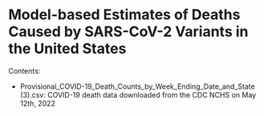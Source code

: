 # Model-based Estimates of Deaths Caused by SARS-CoV-2 Variants in the United States

Contents:

* Provisional_COVID-19_Death_Counts_by_Week_Ending_Date_and_State (3).csv: COVID-19 death data downloaded from the CDC NCHS on May 12th, 2022
